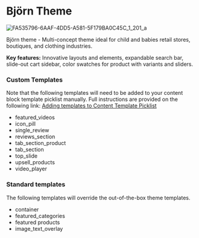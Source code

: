 # Björn Theme

![FA535796-6AAF-4DD5-A581-5F179BA0C45C_1_201_a](https://github.com/user-attachments/assets/1dea9586-a77c-4236-8925-f154954f0c3d)


Björn theme - Multi-concept theme ideal for child and babies retail stores, boutiques, and clothing industries.

**Key features:** Innovative layouts and elements, expandable search bar, slide-out cart sidebar, color swatches for product with variants and sliders. 

### Custom Templates

Note that the following templates will need to be added to your content block template picklist manually. Full instructions are provided on the following link: [Adding templates to Content Template Picklist](https://help.getstoreconnect.com/documentation/adding-templates-to-content-template-picklist.html)

- featured_videos
- icon_pill
- single_review
- reviews_section
- tab_section_product
- tab_section
- top_slide
- upsell_products
- video_player

### Standard templates

The following templates will override the out-of-the-box theme templates.

- container
- featured_categories
- featured products
- image_text_overlay
